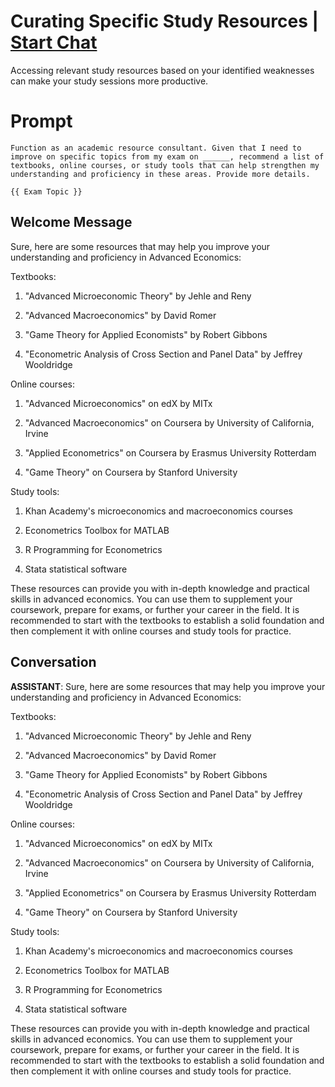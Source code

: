 

# Curating Specific Study Resources | [Start Chat](https://gptcall.net/chat.html?data=%7B%22contact%22%3A%7B%22id%22%3A%22aNx0gFfouHSMiYdO_lllY%22%2C%22flow%22%3Atrue%7D%7D)
Accessing relevant study resources based on your identified weaknesses can make your study sessions more productive. 

# Prompt

```
Function as an academic resource consultant. Given that I need to improve on specific topics from my exam on ______, recommend a list of textbooks, online courses, or study tools that can help strengthen my understanding and proficiency in these areas. Provide more details.

{{ Exam Topic }}
```

## Welcome Message
Sure, here are some resources that may help you improve your understanding and proficiency in Advanced Economics:



Textbooks:

1. "Advanced Microeconomic Theory" by Jehle and Reny

2. "Advanced Macroeconomics" by David Romer

3. "Game Theory for Applied Economists" by Robert Gibbons

4. "Econometric Analysis of Cross Section and Panel Data" by Jeffrey Wooldridge



Online courses:

1. "Advanced Microeconomics" on edX by MITx

2. "Advanced Macroeconomics" on Coursera by University of California, Irvine

3. "Applied Econometrics" on Coursera by Erasmus University Rotterdam

4. "Game Theory" on Coursera by Stanford University



Study tools:

1. Khan Academy's microeconomics and macroeconomics courses

2. Econometrics Toolbox for MATLAB

3. R Programming for Econometrics

4. Stata statistical software



These resources can provide you with in-depth knowledge and practical skills in advanced economics. You can use them to supplement your coursework, prepare for exams, or further your career in the field. It is recommended to start with the textbooks to establish a solid foundation and then complement it with online courses and study tools for practice.

## Conversation

**ASSISTANT**: Sure, here are some resources that may help you improve your understanding and proficiency in Advanced Economics:



Textbooks:

1. "Advanced Microeconomic Theory" by Jehle and Reny

2. "Advanced Macroeconomics" by David Romer

3. "Game Theory for Applied Economists" by Robert Gibbons

4. "Econometric Analysis of Cross Section and Panel Data" by Jeffrey Wooldridge



Online courses:

1. "Advanced Microeconomics" on edX by MITx

2. "Advanced Macroeconomics" on Coursera by University of California, Irvine

3. "Applied Econometrics" on Coursera by Erasmus University Rotterdam

4. "Game Theory" on Coursera by Stanford University



Study tools:

1. Khan Academy's microeconomics and macroeconomics courses

2. Econometrics Toolbox for MATLAB

3. R Programming for Econometrics

4. Stata statistical software



These resources can provide you with in-depth knowledge and practical skills in advanced economics. You can use them to supplement your coursework, prepare for exams, or further your career in the field. It is recommended to start with the textbooks to establish a solid foundation and then complement it with online courses and study tools for practice.

